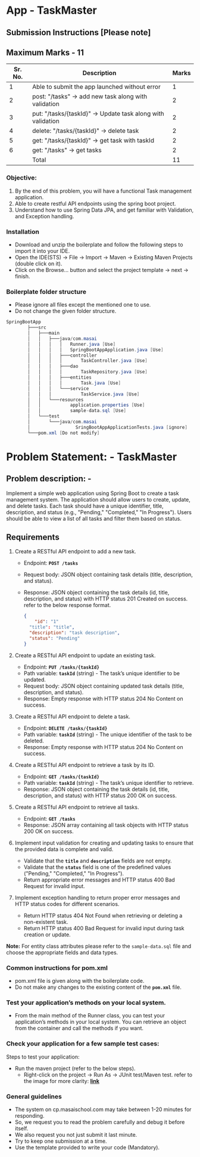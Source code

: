 # **App -** TaskMaster

## **Submission Instructions [Please note]**

## **Maximum Marks - 11**

| Sr. No. | Description | Marks |
| --- | --- | --- |
| 1 | Able to submit the app launched without error | 1 |
| 2 | post: "/tasks" -> add new task along with validation  | 2 |
| 3 | put: "/tasks/{taskId}" -> Update task along with validation | 2 |
| 4 | delete: "/tasks/{taskId}" -> delete task | 2 |
| 5 | get: "/tasks/{taskId}" -> get task with taskId | 2 |
| 6 | get: "/tasks" -> get tasks | 2 |
|  | Total | 11 |

### **Objective:**

1. By the end of this problem, you will have a functional Task management application.
2. Able to create restful API endpoints using the spring boot project.
3. Understand how to use Spring Data JPA, and get familiar with Validation, and Exception handling.

### Installation

- Download and unzip the boilerplate and follow the following steps to import it into your IDE.
- Open the IDE(STS) → File → Import → Maven → Existing Maven Projects (double click on it).
- Click on the Browse… button and select the project template → next → finish.

### Boilerplate folder structure

- Please ignore all files except the mentioned one to use.
- Do not change the given folder structure.

```java
SpringBootApp
		├───src
		│   ├───main
		│   │   ├───java/com.masai
		│   │   │   │   Runner.java [Use]
		│   │   │   │   SpringBootAppApplication.java [Use]
		│   │   │   ├───controller
		│   │   │   │       TaskController.java [Use]
		│   │   │   ├───dao
		│   │   │   │       TaskRepository.java [Use]
		│   │   │   ├───entities
		│   │   │   │       Task.java [Use]
		│   │   │   └───service
		│   │   │           TaskService.java [Use]
		│   │   └───resources
		│   │           application.properties [Use]
		│   │           sample-data.sql [Use]
		│   └───test
		│       └───java/com.masai
		│	              SringBootAppApplicationTests.java [ignore]
		└───pom.xml [Do not modify]
```

# Problem Statement: - TaskMaster

## Problem description: -

Implement a simple web application using Spring Boot to create a task management system. The application should allow users to create, update, and delete tasks. Each task should have a unique identifier, title, description, and status (e.g., "Pending," "Completed," "In Progress"). Users should be able to view a list of all tasks and filter them based on status.

## **Requirements**

1. Create a RESTful API endpoint to add a new task.
    - Endpoint: **`POST /tasks`**
    - Request body: JSON object containing task details (title, description, and status).
    - Response: JSON object containing the task details (id, title, description, and status) with HTTP status 201 Created on success. refer to the below response format.
        
        ```json
        {
        	"id": "1"
          "title": "title",
          "description": "task description",
          "status": "Pending"
        }
        ```
        
2. Create a RESTful API endpoint to update an existing task.
    - Endpoint: **`PUT /tasks/{taskId}`**
    - Path variable: **`taskId`** (string) - The task’s unique identifier to be updated.
    - Request body: JSON object containing updated task details (title, description, and status).
    - Response: Empty response with HTTP status 204 No Content on success.
3. Create a RESTful API endpoint to delete a task.
    - Endpoint: **`DELETE /tasks/{taskId}`**
    - Path variable: **`taskId`** (string) - The unique identifier of the task to be deleted.
    - Response: Empty response with HTTP status 204 No Content on success.
4. Create a RESTful API endpoint to retrieve a task by its ID.
    - Endpoint: **`GET /tasks/{taskId}`**
    - Path variable: **`taskId`** (string) - The task’s unique identifier to retrieve.
    - Response: JSON object containing the task details (id, title, description, and status) with HTTP status 200 OK on success.
5. Create a RESTful API endpoint to retrieve all tasks.
    - Endpoint: **`GET /tasks`**
    - Response: JSON array containing all task objects with HTTP status 200 OK on success.
6. Implement input validation for creating and updating tasks to ensure that the provided data is complete and valid.
    - Validate that the **`title`** and **`description`** fields are not empty.
    - Validate that the **`status`** field is one of the predefined values ("Pending," "Completed," "In Progress").
    - Return appropriate error messages and HTTP status 400 Bad Request for invalid input.
7. Implement exception handling to return proper error messages and HTTP status codes for different scenarios.
    - Return HTTP status 404 Not Found when retrieving or deleting a non-existent task.
    - Return HTTP status 400 Bad Request for invalid input during task creation or update.

**Note:** For entity class attributes please refer to the `sample-data.sql` file and choose the appropriate fields and data types.

### Common instructions for pom.xml

- pom.xml file is given along with the boilerplate code.
- Do not make any changes to the existing content of the **`pom.xml`** file.

### Test your application’s methods on your local system.

- From the main method of the Runner class, you can test your application’s methods in your local system. You can retrieve an object from the container and call the methods if you want.

### Check your application for a few sample test cases:

Steps to test your application:

- Run the maven project (refer to the below steps).
    - Right-click on the project → Run As → JUnit test/Maven test.
    refer to the image for more clarity: [**link**](https://drive.google.com/file/d/1jIr8BUPfdoJ-JB8oP2SBJTzJt7boUWZ5/view?usp=sharing)

### General guidelines

- The system on cp.masaischool.com may take between 1-20 minutes for responding.
- So, we request you to read the problem carefully and debug it before itself.
- We also request you not just submit it last minute.
- Try to keep one submission at a time.
- Use the template provided to write your code (Mandatory).
